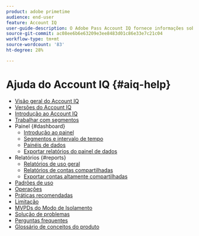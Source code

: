 ```yaml
---
product: adobe primetime
audience: end-user
feature: Account IQ
user-guide-description: O Adobe Pass Account IQ fornece informações sobre os componentes do Account IQ e orienta você pelas jornadas de uso dos vários componentes.
source-git-commit: ac08ee6b6e63209e3ee8483d01c86e33e7c21c04
workflow-type: tm+mt
source-wordcount: '83'
ht-degree: 28%

---
```


# Ajuda do Account IQ {#aiq-help}

+ [Visão geral do Account IQ](/help/accountiq/home.md)
+ [Versões do Account IQ](/help/accountiq/versions-aiq.md)
+ [Introdução ao Account IQ](/help/accountiq/get-started.md)
+ [Trabalhar com segmentos](/help/accountiq/work-with-segments.md)
+ Painel {#dashboard}
   + [Introdução ao painel](/help/accountiq/introduction-dashboard.md)
   + [Segmentos e intervalo de tempo](/help/accountiq/segments-timeinterval.md)
   + [Painéis de dados](/help/accountiq/data-panels.md)
   + [Exportar relatórios do painel de dados](/help/accountiq/export-reports.md)
+ Relatórios {#reports}
   + [Relatórios de uso geral](/help/accountiq/general-usage-reports.md)
   + [Relatórios de contas compartilhadas](/help/accountiq/shared-acc-reports.md)
   + [Exportar contas altamente compartilhadas](/help/accountiq/export-acc-information.md)
+ [Padrões de uso](/help/accountiq/usage-patterns.md)
+ [Operações](/help/accountiq/operations.md)
+ [Práticas recomendadas](/help/accountiq/best-practices.md)
+ [Limitação](/help/accountiq/limitations.md)
+ [MVPDs do Modo de Isolamento](/help/accountiq/isolation-mode.md)
+ [Solução de problemas](/help/accountiq/troubleshoot.md)
+ [Perguntas frequentes](/help/accountiq/faq.md)
+ [Glossário de conceitos do produto](/help/accountiq/product-concepts.md)
